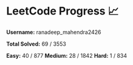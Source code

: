 # LeetCode Progress 📈
**Username:** ranadeep_mahendra2426

**Total Solved:** 69 / 3553

**Easy:** 40 / 877
**Medium:** 28 / 1842
**Hard:** 1 / 834
